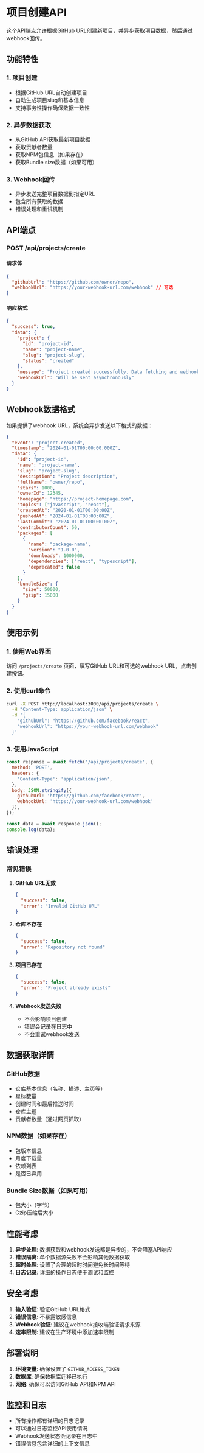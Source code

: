 # 项目创建API

这个API端点允许根据GitHub URL创建新项目，并异步获取项目数据，然后通过webhook回传。

## 功能特性

### 1. 项目创建
- 根据GitHub URL自动创建项目
- 自动生成项目slug和基本信息
- 支持事务性操作确保数据一致性

### 2. 异步数据获取
- 从GitHub API获取最新项目数据
- 获取贡献者数量
- 获取NPM包信息（如果存在）
- 获取Bundle size数据（如果可用）

### 3. Webhook回传
- 异步发送完整项目数据到指定URL
- 包含所有获取的数据
- 错误处理和重试机制

## API端点

### POST /api/projects/create

#### 请求体
```json
{
  "githubUrl": "https://github.com/owner/repo",
  "webhookUrl": "https://your-webhook-url.com/webhook" // 可选
}
```

#### 响应格式
```json
{
  "success": true,
  "data": {
    "project": {
      "id": "project-id",
      "name": "project-name",
      "slug": "project-slug",
      "status": "created"
    },
    "message": "Project created successfully. Data fetching and webhook delivery are being processed asynchronously.",
    "webhookUrl": "Will be sent asynchronously"
  }
}
```

## Webhook数据格式

如果提供了webhook URL，系统会异步发送以下格式的数据：

```json
{
  "event": "project.created",
  "timestamp": "2024-01-01T00:00:00.000Z",
  "data": {
    "id": "project-id",
    "name": "project-name",
    "slug": "project-slug",
    "description": "Project description",
    "fullName": "owner/repo",
    "stars": 1000,
    "ownerId": 12345,
    "homepage": "https://project-homepage.com",
    "topics": ["javascript", "react"],
    "createdAt": "2020-01-01T00:00:00Z",
    "pushedAt": "2024-01-01T00:00:00Z",
    "lastCommit": "2024-01-01T00:00:00Z",
    "contributorCount": 50,
    "packages": [
      {
        "name": "package-name",
        "version": "1.0.0",
        "downloads": 1000000,
        "dependencies": ["react", "typescript"],
        "deprecated": false
      }
    ],
    "bundleSize": {
      "size": 50000,
      "gzip": 15000
    }
  }
}
```

## 使用示例

### 1. 使用Web界面

访问 `/projects/create` 页面，填写GitHub URL和可选的webhook URL，点击创建按钮。

### 2. 使用curl命令

```bash
curl -X POST http://localhost:3000/api/projects/create \
  -H "Content-Type: application/json" \
  -d '{
    "githubUrl": "https://github.com/facebook/react",
    "webhookUrl": "https://your-webhook-url.com/webhook"
  }'
```

### 3. 使用JavaScript

```javascript
const response = await fetch('/api/projects/create', {
  method: 'POST',
  headers: {
    'Content-Type': 'application/json',
  },
  body: JSON.stringify({
    githubUrl: 'https://github.com/facebook/react',
    webhookUrl: 'https://your-webhook-url.com/webhook'
  }),
});

const data = await response.json();
console.log(data);
```

## 错误处理

### 常见错误

1. **GitHub URL无效**
   ```json
   {
     "success": false,
     "error": "Invalid GitHub URL"
   }
   ```

2. **仓库不存在**
   ```json
   {
     "success": false,
     "error": "Repository not found"
   }
   ```

3. **项目已存在**
   ```json
   {
     "success": false,
     "error": "Project already exists"
   }
   ```

4. **Webhook发送失败**
   - 不会影响项目创建
   - 错误会记录在日志中
   - 不会重试webhook发送

## 数据获取详情

### GitHub数据
- 仓库基本信息（名称、描述、主页等）
- 星标数量
- 创建时间和最后推送时间
- 仓库主题
- 贡献者数量（通过网页抓取）

### NPM数据（如果存在）
- 包版本信息
- 月度下载量
- 依赖列表
- 是否已弃用

### Bundle Size数据（如果可用）
- 包大小（字节）
- Gzip压缩后大小

## 性能考虑

1. **异步处理**: 数据获取和webhook发送都是异步的，不会阻塞API响应
2. **错误隔离**: 单个数据源失败不会影响其他数据获取
3. **超时处理**: 设置了合理的超时时间避免长时间等待
4. **日志记录**: 详细的操作日志便于调试和监控

## 安全考虑

1. **输入验证**: 验证GitHub URL格式
2. **错误信息**: 不暴露敏感信息
3. **Webhook验证**: 建议在webhook接收端验证请求来源
4. **速率限制**: 建议在生产环境中添加速率限制

## 部署说明

1. **环境变量**: 确保设置了 `GITHUB_ACCESS_TOKEN`
2. **数据库**: 确保数据库迁移已执行
3. **网络**: 确保可以访问GitHub API和NPM API

## 监控和日志

- 所有操作都有详细的日志记录
- 可以通过日志监控API使用情况
- Webhook发送状态会记录在日志中
- 错误信息包含详细的上下文信息 